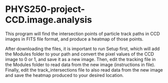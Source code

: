 # PHYS250-project-CCD.image.analysis

This program will find the intersection points of particle track paths in CCD images in FITS file format, and produce a heatmap of those points.  

After downloading the files, it is important to run Setup first, which will add the Modules folder to your path and convert the pixel values of the CCD image to 0 or 1, and save it as a new image. Then, edit the tracking file in the Modules folder to read data from the new image (instructions in file). Finally, edit the track_intersections file to also read data from the new image and save the heatmap produced to your desired location. 

